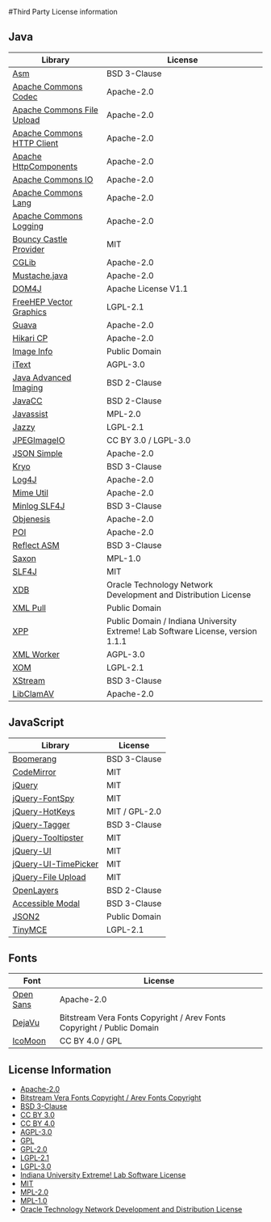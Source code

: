 #Third Party License information

## Java

Library                                                                             | License
------------------------------------------------------------------------------------|-----------------------
[Asm](http://asm.ow2.org/)                                                          | BSD 3-Clause
[Apache Commons Codec](http://commons.apache.org/proper/commons-codec/)             | Apache-2.0
[Apache Commons File Upload](http://commons.apache.org/proper/commons-fileupload/)  | Apache-2.0
[Apache Commons HTTP Client](http://hc.apache.org/httpclient-3.x/)                  | Apache-2.0
[Apache HttpComponents](http://hc.apache.org/)                                      | Apache-2.0
[Apache Commons IO](http://commons.apache.org/proper/commons-io/)                   | Apache-2.0
[Apache Commons Lang](http://commons.apache.org/proper/commons-lang/)               | Apache-2.0
[Apache Commons Logging](http://commons.apache.org/proper/commons-logging/)         | Apache-2.0
[Bouncy Castle Provider](http://www.bouncycastle.org/)                              | MIT
[CGLib](https://github.com/cglib/cglib)                                             | Apache-2.0
[Mustache.java](https://github.com/spullara/mustache.java)                          | Apache-2.0
[DOM4J](https://github.com/dom4j/dom4j)                                             | Apache License V1.1
[FreeHEP Vector Graphics](http://java.freehep.org/)                                 | LGPL-2.1
[Guava](https://github.com/google/guava)                                            | Apache-2.0
[Hikari CP](https://github.com/brettwooldridge/HikariCP)                            | Apache-2.0
[Image Info](http://kickjava.com/src/imageinfo/ImageInfo.java.htm)                  | Public Domain
[iText](http://www.itextpdf.com/)                                                   | AGPL-3.0
[Java Advanced Imaging](https://java.net/projects/jai-imageio)                      | BSD 2-Clause
[JavaCC](https://javacc.java.net/)                                                  | BSD 2-Clause
[Javassist](http://jboss-javassist.github.io/javassist/)                            | MPL-2.0
[Jazzy](http://jazzy.sourceforge.net/)                                              | LGPL-2.1
[JPEGImageIO](http://www.randelshofer.ch/)                                          | CC BY 3.0 / LGPL-3.0
[JSON Simple](https://github.com/fangyidong/json-simple)                            | Apache-2.0
[Kryo](https://github.com/EsotericSoftware/kryo)                                    | BSD 3-Clause
[Log4J](http://logging.apache.org/log4j/2.x/)                                       | Apache-2.0
[Mime Util](http://sourceforge.net/projects/mime-util/)                             | Apache-2.0
[Minlog SLF4J](https://github.com/EsotericSoftware/minlog/)                         | BSD 3-Clause
[Objenesis](http://objenesis.org/)                                                  | Apache-2.0
[POI](http://poi.apache.org/)                                                       | Apache-2.0
[Reflect ASM](https://github.com/EsotericSoftware/reflectasm)                       | BSD 3-Clause
[Saxon](http://saxon.sourceforge.net/)                                              | MPL-1.0
[SLF4J](http://www.slf4j.org/)                                                      | MIT
[XDB](http://www.oracle.com/technetwork/developer-tools/xmldevkit/index.html)       | Oracle Technology Network Development and Distribution License
[XML Pull](http://www.xmlpull.org/)                                                 | Public Domain
[XPP](http://www.xmlpull.org/)                                                      | Public Domain / Indiana University Extreme! Lab Software License, version 1.1.1
[XML Worker](http://www.itextpdf.com/)                                              | AGPL-3.0
[XOM](http://www.xom.nu/)                                                           | LGPL-2.1
[XStream](http://x-stream.github.io/)                                               | BSD 3-Clause
[LibClamAV](http://dev.taldius.net/libclamav/intro.html)                            | Apache-2.0

## JavaScript

Library                                                                 | License
------------------------------------------------------------------------|-----------
[Boomerang](http://yahoo.github.io/boomerang/doc/)                      | BSD 3-Clause
[CodeMirror](https://codemirror.net/)                                   | MIT
[jQuery](https://jquery.com/)                                           | MIT
[jQuery-FontSpy](https://github.com/patrickmarabeas/jQuery-FontSpy.js)  | MIT
[jQuery-HotKeys](http://github.com/tzuryby/hotkeys)                     | MIT / GPL-2.0
[jQuery-Tagger](https://github.com/fivium/jquery-tagger/)               | BSD 3-Clause
[jQuery-Tooltipster](https://github.com/iamceege/tooltipster)           | MIT
[jQuery-UI](http://jqueryui.com/)                                       | MIT
[jQuery-UI-TimePicker](http://trentrichardson.com/examples/timepicker)  | MIT
[jQuery-File Upload](https://github.com/blueimp/jQuery-File-Upload)     | MIT
[OpenLayers](http://openlayers.org/)                                    | BSD 2-Clause
[Accessible Modal](https://github.com/gdkraus/accessible-modal-dialog)  | BSD 3-Clause
[JSON2](http://www.JSON.org/js.html)                                    | Public Domain
[TinyMCE](https://www.tinymce.com/)                                     | LGPL-2.1

## Fonts

Font                                                          | License
--------------------------------------------------------------|-----------
[Open Sans](https://www.google.com/fonts/specimen/Open+Sans)  | Apache-2.0
[DejaVu](http://dejavu-fonts.org/wiki/Main_Page)              | Bitstream Vera Fonts Copyright / Arev Fonts Copyright / Public Domain
[IcoMoon](https://icomoon.io)                                 | CC BY 4.0 / GPL

## License Information

- [Apache-2.0](https://opensource.org/licenses/Apache-2.0)
- [Bitstream Vera Fonts Copyright / Arev Fonts Copyright](http://dejavu-fonts.org/wiki/License)
- [BSD 3-Clause](https://opensource.org/licenses/BSD-3-Clause)
- [CC BY 3.0](https://creativecommons.org/licenses/by/3.0/)
- [CC BY 4.0](http://creativecommons.org/licenses/by/4.0/)
- [AGPL-3.0](https://opensource.org/licenses/AGPL-3.0)
- [GPL](https://opensource.org/licenses/GPL-1.0)
- [GPL-2.0](https://opensource.org/licenses/GPL-2.0)
- [LGPL-2.1](https://opensource.org/licenses/LGPL-2.1)
- [LGPL-3.0](https://opensource.org/licenses/LGPL-3.0)
- [Indiana University Extreme! Lab Software License](http://www.extreme.indiana.edu/xgws/xsoap/xpp/download/PullParser2/LICENSE.txt)
- [MIT](http://opensource.org/licenses/MIT)
- [MPL-2.0](https://opensource.org/licenses/MPL-2.0)
- [MPL-1.0](https://opensource.org/licenses/MPL-1.0)
- [Oracle Technology Network Development and Distribution License](http://www.oracle.com/technetwork/licenses/distribution-license-152002.html)
